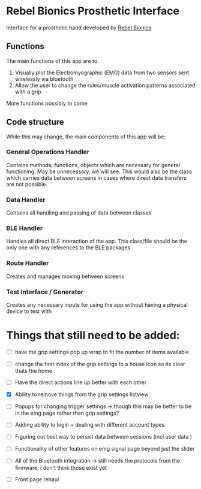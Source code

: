 # Rebel Bionics Prosthetic Interface

Interface for a prosthetic hand developed by [Rebel Bionics](https://rebelbionics.com/)

## Functions 

The main functions of this app are to:
1. Visually plot the Electromyographic (EMG) data from two sensors sent wirelessly via bluetooth
2. Allow the user to change the rules/muscle activation patterns associated with a grip

More functions possibly to come

## Code structure

While this may change, the main components of this app will be:

### General Operations Handler

Contains methods, functions, objects which are necessary for general functioning. May be unnecessary, we will see.
This would also be the class which carries data between screens in cases where direct data transfers are not possible.

### Data Handler
Contains all handling and passing of data between classes

### BLE Handler
Handles all direct BLE interaction of the app. This class/file should be the only one with any references to the BLE packages

### Route Handler 
Creates and manages moving between screens

### Test Interface / Generator
Creates any necessary inputs for using the app without having a physical device to test with

# Things that still need to be added:
- [ ] have the grip settings pop up wrap to fit the number of items available
- [ ] change the first index of the grip settings to a house icon so its clear thats the home 
- [ ] Have the direct actions line up better with each other
- [X] Ability to remove things from the grip settings listview
- [ ] Popups for changing trigger settings ->  though this may be better to be in the emg page rather than grip settings?
- [ ] Adding ability to login + dealing with different account types 
- [ ] Figuring out best way to persist data between sessions (incl user data )
- [ ] Functionality of other features on emg signal page beyond just the slider 
- [ ] All of the Bluetooth integration -> still needs the protocols from the firmware, i don't think those exist yet
- [ ] Front page rehaul


